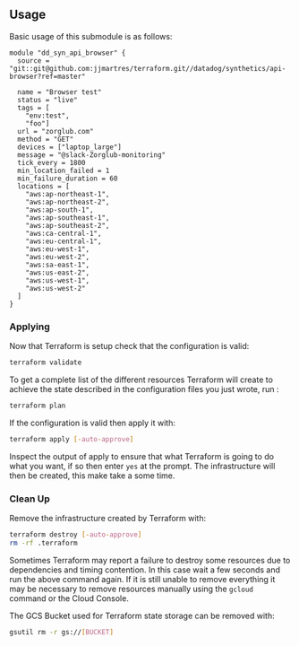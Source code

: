 ## Usage
Basic usage of this submodule is as follows:

```hcl
module "dd_syn_api_browser" {
  source = "git::git@github.com:jjmartres/terraform.git//datadog/synthetics/api-browser?ref=master"

  name = "Browser test"
  status = "live"
  tags = [
    "env:test",
    "foo"]
  url = "zorglub.com"
  method = "GET"
  devices = ["laptop_large"]
  message = "@slack-Zorglub-monitoring"
  tick_every = 1800
  min_location_failed = 1
  min_failure_duration = 60
  locations = [
    "aws:ap-northeast-1",
    "aws:ap-northeast-2",
    "aws:ap-south-1",
    "aws:ap-southeast-1",
    "aws:ap-southeast-2",
    "aws:ca-central-1",
    "aws:eu-central-1",
    "aws:eu-west-1",
    "aws:eu-west-2",
    "aws:sa-east-1",
    "aws:us-east-2",
    "aws:us-west-1",
    "aws:us-west-2"
  ]
}
```

### Applying

Now that Terraform is setup check that the configuration is valid:

```bash
terraform validate 
```

To get a complete list of the different resources Terraform will create to achieve the state described in the configuration files you just wrote, run :

```bash
terraform plan
```

If the configuration is valid then apply it with:

```bash
terraform apply [-auto-approve]
```

Inspect the output of apply to ensure that what Terraform is going to do what you want, if so then enter `yes` at the prompt.
The infrastructure will then be created, this make take a some time.


### Clean Up

Remove the infrastructure created by Terraform with:

```bash
terraform destroy [-auto-approve]
rm -rf .terraform
```

Sometimes Terraform may report a failure to destroy some resources due to dependencies and timing contention.
In this case wait a few seconds and run the above command again. If it is still unable to remove everything it may be necessary to remove resources manually using the `gcloud` command or the Cloud Console.

The GCS Bucket used for Terraform state storage can be removed with:

```bash
gsutil rm -r gs://[BUCKET]
```